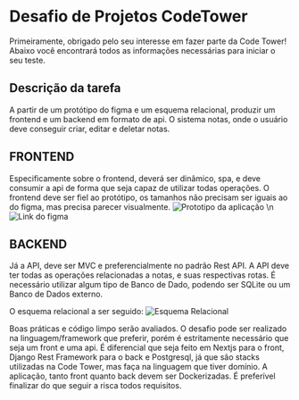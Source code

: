 # Desafio de Projetos CodeTower

Primeiramente, obrigado pelo seu interesse em fazer parte da Code Tower! Abaixo você encontrará todos as informações necessárias para iniciar o seu teste.

## Descrição da tarefa
A partir de um protótipo do figma e um esquema relacional, produzir um frontend e um backend em formato de api.
O sistema notas, onde o usuário deve conseguir criar, editar e deletar notas.

## FRONTEND
Especificamente sobre o frontend, deverá ser dinâmico, spa, e deve consumir a api de forma que seja capaz de utilizar todas operações. O frontend deve ser fiel ao protótipo, os tamanhos não precisam ser iguais ao do figma, mas precisa parecer visualmente.
![Prototipo da aplicação](https://media.discordapp.net/attachments/1186869708650197094/1186870275611050044/Home.png?ex=6594d214&is=65825d14&hm=9fd2c32525bffbdb2ce3b26a5d086052f696a472210227a8e46a3ef8d23a25c0&=&format=webp&quality=lossless&width=701&height=498)
\n![Link do figma](https://www.figma.com/file/tyjvaxvfspC39MzKJASxtU/Untitled?type=design&node-id=1%3A3&mode=design&t=z0bo49yXJK9TIY2Z-1)

## BACKEND
Já a API, deve ser MVC e preferencialmente no padrão Rest API. A API deve ter todas as operações relacionadas a notas, e suas respectivas rotas. É necessário utilizar algum tipo de Banco de Dado, podendo ser SQLite ou um Banco de Dados externo. 

O esquema relacional a ser seguido:
![Esquema Relacional](https://cdn.discordapp.com/attachments/1105596238746886144/1186456052632391753/image.png?ex=6593504e&is=6580db4e&hm=10d6d4008639680eb253eb924b6fb8468beb62d1d748272fb0e8e3ab7f92b5d8&)

Boas práticas e código limpo serão avaliados.
O desafio pode ser realizado na linguagem/framework que preferir, porém é estritamente necessário que seja um front e uma api. É diferencial que seja feito em Nextjs para o front, Django Rest Framework para o back e Postgresql, já que são stacks utilizadas na Code Tower, mas faça na linguagem que tiver domínio. A aplicação, tanto front quanto back devem ser Dockerizadas. É preferível finalizar do que seguir a risca todos requisitos.
